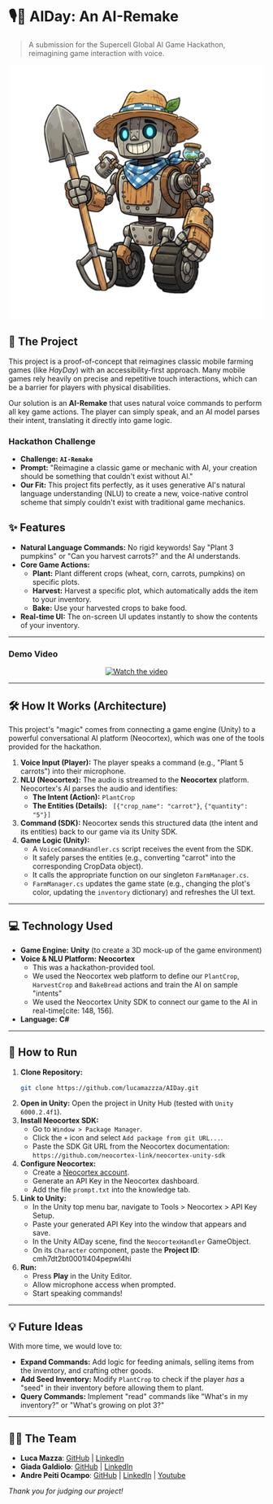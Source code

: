 # 🎙️🌾 AIDay: An AI-Remake

> A submission for the Supercell Global AI Game Hackathon, reimagining game interaction with voice.

<center><img src="/Assets/Resources/image.png" height=500></center>


## 🚀 The Project

This project is a proof-of-concept that reimagines classic mobile farming games (like *HayDay*) with an accessibility-first approach. Many mobile games rely heavily on precise and repetitive touch interactions, which can be a barrier for players with physical disabilities.

Our solution is an **AI-Remake** that uses natural voice commands to perform all key game actions. The player can simply speak, and an AI model parses their intent, translating it directly into game logic.

### Hackathon Challenge
* **Challenge:** **`AI-Remake`**
*  **Prompt:** "Reimagine a classic game or mechanic with Al, your creation should be something that couldn't exist without Al."   
* **Our Fit:** This project fits perfectly, as it uses generative AI's natural language understanding (NLU) to create a new, voice-native control scheme that simply couldn't exist with traditional game mechanics.

## ✨ Features

* **Natural Language Commands:** No rigid keywords! Say "Plant 3 pumpkins" or "Can you harvest carrots?" and the AI understands.
* **Core Game Actions:**
    * **Plant:** Plant different crops (wheat, corn, carrots, pumpkins) on specific plots.
    * **Harvest:** Harvest a specific plot, which automatically adds the item to your inventory.
    * **Bake:** Use your harvested crops to bake food.
* **Real-time UI:** The on-screen UI updates instantly to show the contents of your inventory.

---

### Demo Video

<center>
   
[![Watch the video](https://img.youtube.com/vi/_5tFXJQIzi4/0.jpg)](https://www.youtube.com/watch?v=_5tFXJQIzi4)

</center>

---

## 🛠️ How It Works (Architecture)

 This project's "magic" comes from connecting a game engine (Unity) to a powerful conversational AI platform (Neocortex), which was one of the tools provided for the hackathon.

1.  **Voice Input (Player):** The player speaks a command (e.g., "Plant 5 carrots") into their microphone.
2.  **NLU (Neocortex):** The audio is streamed to the **Neocortex** platform. Neocortex's AI parses the audio and identifies:
    * **The Intent (Action):** `PlantCrop`
    * **The Entities (Details):** ` [{"crop_name": "carrot"}`, `{"quantity": "5"}]`
3.  **Command (SDK):** Neocortex sends this structured data (the intent and its entities) back to our game via its Unity SDK.
4.  **Game Logic (Unity):**
    * A `VoiceCommandHandler.cs` script receives the event from the SDK.
    * It safely parses the entities (e.g., converting "carrot" into the corresponding CropData object).
    * It calls the appropriate function on our singleton `FarmManager.cs`.
    * `FarmManager.cs` updates the game state (e.g., changing the plot's color, updating the `inventory` dictionary) and refreshes the UI text.

---

## 💻 Technology Used

* **Game Engine:** **Unity** (to create a 3D mock-up of the game environment)
* **Voice & NLU Platform:** **Neocortex**
    * This was a hackathon-provided tool.
    * We used the Neocortex web platform to define our `PlantCrop`, `HarvestCrop` and `BakeBread` actions and train the AI on sample "intents"
    * We used the Neocortex Unity SDK to connect our game to the AI in real-time[cite: 148, 156].
* **Language:** **C#**

---

## 🔧 How to Run

1.  **Clone Repository:**
    ```bash
    git clone https://github.com/lucamazzza/AIDay.git
    ```
2.  **Open in Unity:** Open the project in Unity Hub (tested with `Unity 6000.2.4f1`).
3.  **Install Neocortex SDK:**
    * Go to `Window > Package Manager`.
    * Click the `+` icon and select `Add package from git URL...`.
    * Paste the SDK Git URL from the Neocortex documentation: `https://github.com/neocortex-link/neocortex-unity-sdk`
4.  **Configure Neocortex:**
    *  Create a [Neocortex account](https://neocortex.link/).
    *  Generate an API Key in the Neocortex dashboard.
    *  Add the file `prompt.txt` into the knowledge tab.
5.  **Link to Unity:**
    * In the Unity top menu bar, navigate to Tools > Neocortex > API Key Setup.
    * Paste your generated API Key into the window that appears and save.
    * In the Unity AIDay scene, find the `NeocortexHandler` GameObject.
    * On its `Character` component, paste the **Project ID**: cmh7dt2bt0001l404pepwl4hi
6.  **Run:**
    * Press **Play** in the Unity Editor.
    * Allow microphone access when prompted.
    * Start speaking commands!

---

## 💡 Future Ideas

With more time, we would love to:
* **Expand Commands:** Add logic for feeding animals, selling items from the inventory, and crafting other goods.
* **Add Seed Inventory:** Modify `PlantCrop` to check if the player *has* a "seed" in their inventory before allowing them to plant.
* **Query Commands:** Implement "read" commands like "What's in my inventory?" or "What's growing on plot 3?"

---

## 🧑‍💻 The Team

* **Luca Mazza**: [GitHub](https://github.com/lucamazzza) | [LinkedIn](https://linkedin.com/in/lucamazzza)
* **Giada Galdiolo**: [GitHub](https://github.com/giadagaldiolo) | [LinkedIn](https://linkedin.com/in/giadagaldiolo)
* **Andre Peiti Ocampo**: [GitHub](https://github.com/linkswitch19) | [LinkedIn](https://www.linkedin.com/in/andre-peiti-ocampo-87a1a9313/) | [Youtube](https://www.youtube.com/@linkswitch19/)

*Thank you for judging our project!*
